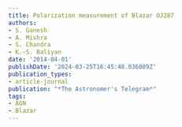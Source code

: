 ```yaml
---
title: Polarization measurement of Blazar OJ287
authors:
- S. Ganesh
- A. Mishra
- S. Chandra
- K.~S. Baliyan
date: '2014-04-01'
publishDate: '2024-03-25T16:45:48.036089Z'
publication_types:
- article-journal
publication: "*The Astronomer's Telegram*"
tags:
- AGN
- Blazar
---
```

